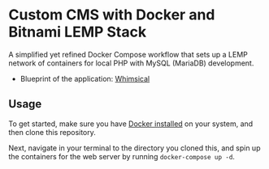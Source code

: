 # Custom CMS with Docker and Bitnami LEMP Stack
A simplified yet refined Docker Compose workflow that sets up a LEMP network of containers for local PHP with MySQL (MariaDB) development.

- Blueprint of the application: [Whimsical](https://whimsical.com/cms-with-php-mysql-6orQGRGrWyvhAK7kAweQaj)


## Usage

To get started, make sure you have [Docker installed](https://docs.docker.com/docker-for-mac/install/) on your system, and then clone this repository.

Next, navigate in your terminal to the directory you cloned this, and spin up the containers for the web server by running `docker-compose up -d`.